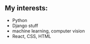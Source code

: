 ## My interests:
* Python
* Django stuff
* machine learning, computer vision
* React, CSS, HTML


<!---
emge1/emge1 is a ✨ special ✨ repository because its `README.md` (this file) appears on your GitHub profile.
You can click the Preview link to take a look at your changes.
--->
